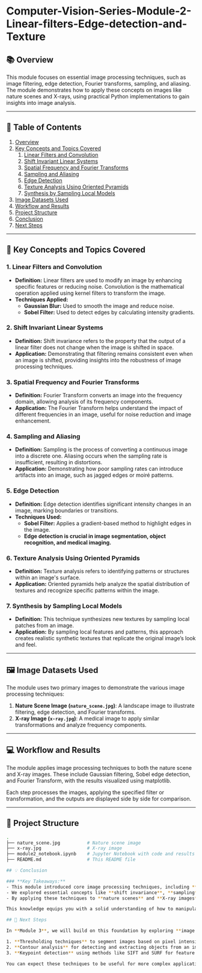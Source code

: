 # Computer-Vision-Series-Module-2-Linear-filters-Edge-detection-and-Texture

## 📚 Overview
This module focuses on essential image processing techniques, such as image filtering, edge detection, Fourier transforms, sampling, and aliasing. The module demonstrates how to apply these concepts on images like nature scenes and X-rays, using practical Python implementations to gain insights into image analysis.

---

## 📑 Table of Contents
1. [Overview](#-overview)
2. [Key Concepts and Topics Covered](#-key-concepts-and-topics-covered)
   1. [Linear Filters and Convolution](#1-linear-filters-and-convolution)
   2. [Shift Invariant Linear Systems](#2-shift-invariant-linear-systems)
   3. [Spatial Frequency and Fourier Transforms](#3-spatial-frequency-and-fourier-transforms)
   4. [Sampling and Aliasing](#4-sampling-and-aliasing)
   5. [Edge Detection](#5-edge-detection)
   6. [Texture Analysis Using Oriented Pyramids](#6-texture-analysis-using-oriented-pyramids)
   7. [Synthesis by Sampling Local Models](#7-synthesis-by-sampling-local-models)
3. [Image Datasets Used](#-image-datasets-used)
4. [Workflow and Results](#-workflow-and-results)
5. [Project Structure](#-project-structure)
6. [Conclusion](#-conclusion)
7. [Next Steps](#-next-steps)

---

## 🔑 Key Concepts and Topics Covered

### 1. **Linear Filters and Convolution**
   - **Definition:** Linear filters are used to modify an image by enhancing specific features or reducing noise. Convolution is the mathematical operation applied using kernel filters to transform the image.
   - **Techniques Applied:**
     - **Gaussian Blur:** Used to smooth the image and reduce noise.
     - **Sobel Filter:** Used to detect edges by calculating intensity gradients.
   
### 2. **Shift Invariant Linear Systems**
   - **Definition:** Shift invariance refers to the property that the output of a linear filter does not change when the image is shifted in space.
   - **Application:** Demonstrating that filtering remains consistent even when an image is shifted, providing insights into the robustness of image processing techniques.

### 3. **Spatial Frequency and Fourier Transforms**
   - **Definition:** Fourier Transform converts an image into the frequency domain, allowing analysis of its frequency components.
   - **Application:** The Fourier Transform helps understand the impact of different frequencies in an image, useful for noise reduction and image enhancement.

### 4. **Sampling and Aliasing**
   - **Definition:** Sampling is the process of converting a continuous image into a discrete one. Aliasing occurs when the sampling rate is insufficient, resulting in distortions.
   - **Application:** Demonstrating how poor sampling rates can introduce artifacts into an image, such as jagged edges or moiré patterns.

### 5. **Edge Detection**
   - **Definition:** Edge detection identifies significant intensity changes in an image, marking boundaries or transitions.
   - **Techniques Used:**
     - **Sobel Filter:** Applies a gradient-based method to highlight edges in the image.
     - **Edge detection is crucial in image segmentation, object recognition, and medical imaging.**

### 6. **Texture Analysis Using Oriented Pyramids**
   - **Definition:** Texture analysis refers to identifying patterns or structures within an image's surface.
   - **Application:** Oriented pyramids help analyze the spatial distribution of textures and recognize specific patterns within the image.

### 7. **Synthesis by Sampling Local Models**
   - **Definition:** This technique synthesizes new textures by sampling local patches from an image.
   - **Application:** By sampling local features and patterns, this approach creates realistic synthetic textures that replicate the original image’s look and feel.

---

## 🖼️ Image Datasets Used
The module uses two primary images to demonstrate the various image processing techniques:

1. **Nature Scene Image (`nature_scene.jpg`)**: A landscape image to illustrate filtering, edge detection, and Fourier transforms.
2. **X-ray Image (`x-ray.jpg`)**: A medical image to apply similar transformations and analyze frequency components.

---

## 💻 Workflow and Results
The module applies image processing techniques to both the nature scene and X-ray images. These include Gaussian filtering, Sobel edge detection, and Fourier Transform, with the results visualized using matplotlib.

Each step processes the images, applying the specified filter or transformation, and the outputs are displayed side by side for comparison.

---

## 📂 Project Structure

```bash
.
├── nature_scene.jpg          # Nature scene image
├── x-ray.jpg                 # X-ray image
├── module2_notebook.ipynb    # Jupyter Notebook with code and results
├── README.md                 # This README file

## 💡 Conclusion

### **Key Takeaways:**
- This module introduced core image processing techniques, including **Gaussian filtering**, **Sobel edge detection**, and **Fourier transforms**.
- We explored essential concepts like **shift invariance**, **sampling**, and **aliasing** and learned their significance in real-world applications.
- By applying these techniques to **nature scenes** and **X-ray images**, we gained hands-on experience with image enhancement, edge detection, and frequency analysis.

This knowledge equips you with a solid understanding of how to manipulate and analyze images in various ways, providing valuable insights for fields like medical imaging, computer vision, and digital photography.

## 🚀 Next Steps

In **Module 3**, we will build on this foundation by exploring **image segmentation**, **feature extraction**, and **object recognition** techniques. This module will cover:

1. **Thresholding techniques** to segment images based on pixel intensity.
2. **Contour analysis** for detecting and extracting objects from an image.
3. **Keypoint detection** using methods like SIFT and SURF for feature matching and object recognition tasks.

You can expect these techniques to be useful for more complex applications, such as **automated medical image analysis**, **face detection**, and **object tracking**.
